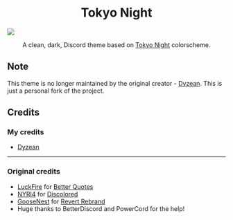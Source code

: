 
<h1 align="center">Tokyo Night</h1>

![](https://github.com/Dyzean/Tokyo-Night/blob/main/assets/preview.png?raw=true)

<p align="center">A clean, dark, Discord theme based on <a href="https://github.com/enkia/tokyo-night-vscode-theme">Tokyo Night</a> colorscheme.</p>


## Note
This theme is no longer maintained by the original creator - [Dyzean](https://github.com/Dyzean). This is just a personal fork of the project.

## Credits

### My credits

- [Dyzean](https://github.com/Dyzean)

--- 
### Original credits

- [LuckFire](https://github.com/LuckFire) for [Better Quotes](https://github.com/LuckFire/CSS-Snippets/tree/master/BetterQuotes)
- [NYRI4](https://github.com/NYRI4) for [Discolored](https://github.com/NYRI4/Discolored)
- [GooseNest](https://github.com/Goose-Nest) for [Revert Rebrand](https://github.com/Goose-Nest/GT-RevertRebrand)
- Huge thanks to BetterDiscord and PowerCord for the help!
